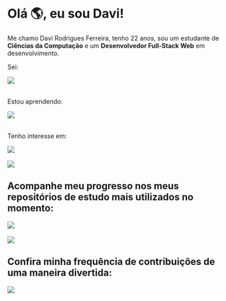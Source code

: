 # Olá 🌎, eu sou Davi!

Me chamo Davi Rodrigues Ferreira, tenho 22 anos, sou um estudante de **Ciências da Computação** e um **Desenvolvedor Full-Stack Web** em desenvolvimento.

Sei:

<a href="https://skillicons.dev">
    <img src="https://skillicons.dev/icons?i=js,html,css">
</a><br><br>

Estou aprendendo:

<a href="https://skillicons.dev">
    <img src="https://skillicons.dev/icons?i=nodejs,ts,graphql,vue,react,vuetify,tailwind,express,mint&perline=3">
</a><br><br>

Tenho interesse em:

<a href="https://skillicons.dev">
    <img src="https://skillicons.dev/icons?i=nestjs,postgres,mongo,docker,git,java,go,nextjs,figma&perline=3">
</a><br><br>

<a href="https://github.com/anuraghazra/github-readme-stats">
    <img align="center" src="https://github-readme-stats.vercel.app/api/top-langs/?username=davirferreir4&title_color=ffffff&text_color=c9cacc&icon_color=2bbc8a&bg_color=1d1f21&langs_count=4&layout=compact">
</a>

## Acompanhe meu progresso nos meus repositórios de estudo mais utilizados no momento:
    
<a href="https://github.com/DaviRFerreir4/Fullstack-Web">
    <img align="center" src="https://github-readme-stats.vercel.app/api/pin/?username=davirferreir4&repo=Fullstack-Web&title_color=ffffff&text_color=c9cacc&icon_color=2bbc8a&bg_color=1d1f21">
</a>
<br><br>
<a href="[https://github.com/DaviRFerreir4/Todo-List-V3](https://github.com/DaviRFerreir4/REST-Countries-API)">
    <img align="center" src="https://github-readme-stats.vercel.app/api/pin/?username=davirferreir4&repo=REST-Countries-API&title_color=ffffff&text_color=c9cacc&icon_color=2bbc8a&bg_color=1d1f21">
</a>

## Confira minha frequência de contribuições de uma maneira divertida:

<img src="https://pacman.abozanona.me?username=davirferreir4">
